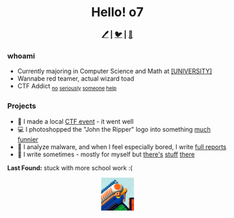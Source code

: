  <!-- <img src="https://media.giphy.com/media/hvRJCLFzcasrR4ia7z/giphy.gif" style="width:2%;height:2%"> -->
<div align=center>

# Hello! o7
### [🖊️](https://an00brektn.github.io/) | [🐦](https://twitter.com/An00bRektn) | [📧](mailto:rsyed.business404@gmail.com)

</div>

### whoami
- Currently majoring in Computer Science and Math at [[UNIVERSITY]](https://www.youtube.com/watch?v=dQw4w9WgXcQ)
- Wannabe red teamer, actual wizard toad
- CTF Addict <sub>[no](https://tryhackme.com/p/An00bRektn) [seriously](https://app.hackthebox.eu/users/483018) [someone](https://www.cryptohack.org/user/An00bRektn/) [help](https://ctftime.org/user/117900)</sub>

### Projects
- 🚩 I made a local [CTF event](https://github.com/An00bRektn/flyer-ctf) - it went well
- 💻 I photoshopped the "John the Ripper" logo into something [much funnier](https://github.com/An00bRektn/john-the-child)
- 👾 I analyze malware, and when I feel especially bored, I write [full reports](https://github.com/An00bRektn/malware-analysis-reports)
- 📜 I write sometimes - mostly for myself but [there's](https://notateamserver.xyz/sliver-101/) [stuff](https://notateamserver.xyz/docker-101/) [there](https://an00brektn.github.io/tags/)

**Last Found:** stuck with more school work :(

<div align="center">
    <img src = "./wizzyboy.jpg" width="75px">
</div>
<!--
**An00bRektn/An00bRektn** is a ✨ _special_ ✨ repository because its `README.md` (this file) appears on your GitHub profile.
I also do drum stuff but that felt weird and out of place to include so I'll throw it here idk you don't know me stop being parasocial about it wait no stop googling me pls dont no need to osint we're all cool here i'm chill you're chill let's just vibe
-->
